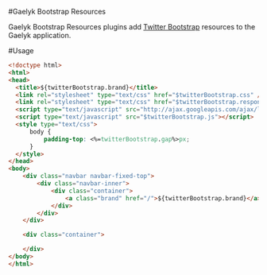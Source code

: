 #Gaelyk Bootstrap Resources

Gaelyk Bootstrap Resources plugins add [Twitter Bootstrap](http://twitter.github.com/bootstrap/) 
resources to the Gaelyk application.

#Usage
```html
<!doctype html>
<html>
<head>
  <title>${twitterBootstrap.brand}</title>
  <link rel="stylesheet" type="text/css" href="$twitterBootstrap.css" />
  <link rel="stylesheet" type="text/css" href="$twitterBootstrap.responsive" />
  <script type="text/javascript" src="http://ajax.googleapis.com/ajax/libs/jquery/1.7.1/jquery.min.js"></script>
  <script type="text/javascript" src="$twitterBootstrap.js"></script>
  <style type="text/css">
      body {
          padding-top: <%=twitterBootstrap.gap%>px;
      }  
  </style>
</head>
<body>
    <div class="navbar navbar-fixed-top">
        <div class="navbar-inner">
            <div class="container">
                <a class="brand" href="/">${twitterBootstrap.brand}</a>
            </div>
        </div>
    </div>

    <div class="container">

    </div>
</body>
</html>
```
